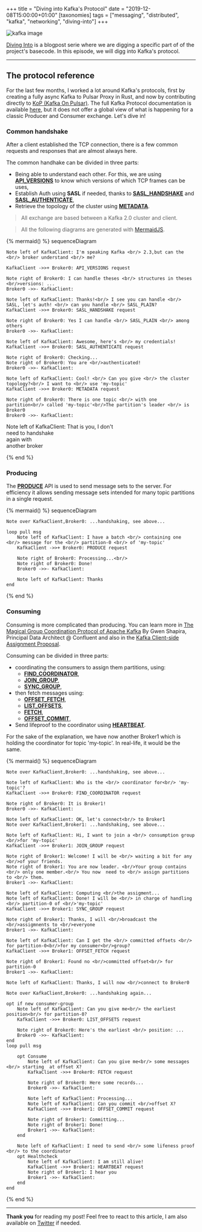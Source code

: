 +++
title = "Diving into Kafka's Protocol"
date = "2019-12-08T15:00:00+01:00"
[taxonomies]
tags = ["messaging", "distributed", "kafka", "networking", "diving-into"]
+++

![kafka image](/images/diving-into-kafka-protocol/apache-kafka.png)

[Diving Into](/tags/diving-into/) is a blogpost serie where we are digging a specific part of of the project's basecode. In this episode, we will digg into Kafka's protocol.

---

## The protocol reference

For the last few months, I worked a lot around Kafka's protocols, first by creating a fully async Kafka to Pulsar Proxy in Rust, and now by contributing directly to [KoP (Kafka On Pulsar)](https://www.slideshare.net/streamnative/2-kafkaonpulsarjia). The full Kafka Protocol documentation is available [here](https://kafka.apache.org/protocol.html), but it does not offer a global view of what is happening for a classic Producer and Consumer exchange. Let's dive in!

### Common handshake

After a client established the TCP connection, there is a few common requests and responses that are almost always here.

The common handhake can be divided in three parts:

* Being able to understand each other. For this, we are using **[API_VERSIONS](https://kafka.apache.org/protocol.html#The_Messages_ApiVersions)** to know which versions of which TCP frames can be uses,
* Establish Auth using **SASL** if needed, thanks to **[SASL_HANDSHAKE](https://kafka.apache.org/protocol.html#The_Messages_SaslHandshake)** and **[SASL_AUTHENTICATE](https://kafka.apache.org/protocol.html#The_Messages_SaslAuthenticate)**,
* Retrieve the topology of the cluster using **[METADATA](https://kafka.apache.org/protocol.html#The_Messages_Metadata)**.

> All exchange are based between a Kafka 2.0 cluster and client.

> All the following diagrams are generated with [MermaidJS](https://mermaidjs.github.io/#/).

{% mermaid() %}
sequenceDiagram

    Note left of KafkaClient: I'm speaking Kafka <br/> 2.3,but can the <br/> broker understand <br/> me?

    KafkaClient ->>+ Broker0: API_VERSIONS request

    Note right of Broker0: I can handle theses <br/> structures in theses <br/>versions: ...
    Broker0 ->>- KafkaClient: 

    Note left of KafkaClient: Thanks!<br/> I see you can handle <br/> SASL, let's auth! <br/> can you handle <br/> SASL_PLAIN?
    KafkaClient ->>+ Broker0: SASL_HANDSHAKE request

    Note right of Broker0: Yes I can handle <br/> SASL_PLAIN <br/> among others
    Broker0 ->>- KafkaClient: 

    Note left of KafkaClient: Awesome, here's <br/> my credentials!
    KafkaClient ->>+ Broker0: SASL_AUTHENTICATE request

    Note right of Broker0: Checking...
    Note right of Broker0: You are <br/>authenticated!
    Broker0 ->>- KafkaClient: 

    Note left of KafkaClient: Cool! <br/> Can you give <br/> the cluster topology?<br/> I want to <br/> use 'my-topic'
    KafkaClient ->>+ Broker0: METADATA request

    Note right of Broker0: There is one topic <br/> with one partition<br/> called 'my-topic'<br/>The partition's leader <br/> is Broker0
    Broker0 ->>- KafkaClient: 

Note left of KafkaClient: That is you, I don't <br/> need to handshake <br/> again with <br/> another broker

{% end %}

### Producing

The **[PRODUCE](https://kafka.apache.org/protocol.html#The_Messages_Produce)** API is used to send message sets to the server. For efficiency it allows sending message sets intended for many topic partitions in a single request.

{% mermaid() %}
sequenceDiagram

    Note over KafkaClient,Broker0: ...handshaking, see above...

    loop pull msg
        Note left of KafkaClient: I have a batch <br/> containing one <br/> message for the <br/> partition-0 <br/> of 'my-topic'
        KafkaClient ->>+ Broker0: PRODUCE request

        Note right of Broker0: Processing...<br/>
        Note right of Broker0: Done!
        Broker0 ->>- KafkaClient: 
        
        Note left of KafkaClient: Thanks
    end

{% end %}

### Consuming

Consuming is more complicated than producing. You can learn more in [The Magical Group Coordination Protocol of Apache Kafka](https://www.youtube.com/watch?v=maJulQ4ABNY) By Gwen Shapira, Principal Data Architect @ Confluent and also in the [Kafka Client-side Assignment Proposal](https://cwiki.apache.org/confluence/display/KAFKA/Kafka+Client-side+Assignment+Proposal).

Consuming can be divided in three parts:

* coordinating the consumers to assign them partitions, using:
  * **[FIND_COORDINATOR](https://kafka.apache.org/protocol.html#The_Messages_FindCoordinator)**,
  * **[JOIN_GROUP](https://kafka.apache.org/protocol.html#The_Messages_JoinGroup)**,
  * **[SYNC_GROUP](https://kafka.apache.org/protocol.html#The_Messages_SyncGroup)**,
* then fetch messages using:
  * **[OFFSET_FETCH](https://kafka.apache.org/protocol.html#The_Messages_OffsetFetch)**,
  * **[LIST_OFFSETS](https://kafka.apache.org/protocol.html#The_Messages_ListOffsets)**,
  * **[FETCH](https://kafka.apache.org/protocol.html#The_Messages_Fetch)**,
  * **[OFFSET_COMMIT](https://kafka.apache.org/protocol.html#The_Messages_OffsetCommit)**,
* Send lifeproof to the coordinator using **[HEARTBEAT](https://kafka.apache.org/protocol.html#The_Messages_Heartbeat)**.

For the sake of the explanation, we have now another Broker1 which is holding the coordinator for topic 'my-topic'. In real-life, it would be the same.

{% mermaid() %}
sequenceDiagram

    Note over KafkaClient,Broker0: ...handshaking, see above...

    Note left of KafkaClient: Who is the <br/> coordinator for<br/> 'my-topic'?
    KafkaClient ->>+ Broker0: FIND_COORDINATOR request

    Note right of Broker0: It is Broker1!
    Broker0 ->>- KafkaClient: 

    Note left of KafkaClient: OK, let's connect<br/> to Broker1
    Note over KafkaClient,Broker1: ...handshaking, see above...

    Note left of KafkaClient: Hi, I want to join a <br/> consumption group <br/>for 'my-topic'
    KafkaClient ->>+ Broker1: JOIN_GROUP request

    Note right of Broker1: Welcome! I will be <br/> waiting a bit for any <br/>of your friends.
    Note right of Broker1: You are now leader. <br/>Your group contains <br/> only one member.<br/> You now  need to <br/> assign partitions to <br/> them. 
    Broker1 ->>- KafkaClient: 

    Note left of KafkaClient: Computing <br/>the assigment...
    Note left of KafkaClient: Done! I will be <br/> in charge of handling <br/> partition-0 of <br/>'my-topic'
    KafkaClient ->>+ Broker1: SYNC_GROUP request

    Note right of Broker1: Thanks, I will <br/>broadcast the <br/>assigmnents to <br/>everyone
    Broker1 ->>- KafkaClient: 

    Note left of KafkaClient: Can I get the <br/> committed offsets <br/> for partition-0<br/>for my consumer<br/>group?
    KafkaClient ->>+ Broker1: OFFSET_FETCH request

    Note right of Broker1: Found no <br/>committed offset<br/> for partition-0
    Broker1 ->>- KafkaClient: 

    Note left of KafkaClient: Thanks, I will now <br/>connect to Broker0

    Note over KafkaClient,Broker0: ...handshaking again...

    opt if new consumer-group
        Note left of KafkaClient: Can you give me<br/> the earliest position<br/> for partition-0?
        KafkaClient ->>+ Broker0: LIST_OFFSETS request
        
        Note right of Broker0: Here's the earliest <br/> position: ...
        Broker0 ->>- KafkaClient: 
    end 
    loop pull msg

        opt Consume
            Note left of KafkaClient: Can you give me<br/> some messages <br/> starting  at offset X?
            KafkaClient ->>+ Broker0: FETCH request

            Note right of Broker0: Here some records...
            Broker0 ->>- KafkaClient: 

            Note left of KafkaClient: Processing...
            Note left of KafkaClient: Can you commit <br/>offset X?
            KafkaClient ->>+ Broker1: OFFSET_COMMIT request

            Note right of Broker1: Committing...
            Note right of Broker1: Done!
            Broker1 ->>- KafkaClient: 
        end

        Note left of KafkaClient: I need to send <br/> some lifeness proof <br/> to the coordinator           
        opt Healthcheck
            Note left of KafkaClient: I am still alive!  
            KafkaClient ->>+ Broker1: HEARTBEAT request
            Note right of Broker1: I hear you
            Broker1 ->>- KafkaClient: 
        end
    end 
{% end %}

---

**Thank you** for reading my post! Feel free to react to this article, I am also available on [Twitter](https://twitter.com/PierreZ) if needed.
